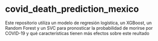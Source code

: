 # covid_death_prediction_mexico
Este repositorio utiliza un modelo de regresión logística, un XGBoost, un Random Forest y un SVC para pronosticar la probabilidad de morirse por COVID-19 y qué características tienen más efectos sobre este reultado
